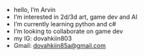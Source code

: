 - hello, I’m Arvin
- I’m interested in 2d/3d art, game dev and AI 
- I’m currently learning python and c#
- I’m looking to collaborate on game dev
- my IG: dovahkiin803 
- Gmail: dovahkiin85a@gmail.com

<!---
ArvinDovah/ArvinDovah is a ✨ special ✨ repository because its `README.md` (this file) appears on your GitHub profile.
You can click the Preview link to take a look at your changes.
--->
